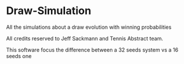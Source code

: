 # Draw-Simulation
All the simulations about a draw evolution with winning probabilities

All credits reserved to Jeff Sackmann and Tennis Abstract team. 

This software focus the difference between a 32 seeds system vs a 16 seeds one
